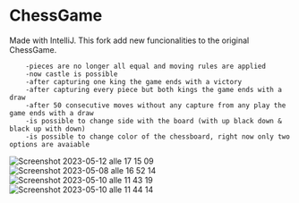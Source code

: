 # ChessGame
Made with IntelliJ. This fork add new funcionalities to the original ChessGame.

		-pieces are no longer all equal and moving rules are applied
		-now castle is possible
		-after capturing one king the game ends with a victory
		-after capturing every piece but both kings the game ends with a draw
		-after 50 consecutive moves without any capture from any play the game ends with a draw
		-is possible to change side with the board (with up black down & black up with down)
		-is possible to change color of the chessboard, right now only two options are avaiable

![Screenshot 2023-05-12 alle 17 15 09](https://github.com/leonardonels/ChessGame/assets/81677769/a43ad247-c691-47a8-9e5c-2d3c877f9734)
![Screenshot 2023-05-08 alle 16 52 14](https://github.com/leonardonels/ChessGame/assets/81677769/19d4a98d-c152-4db3-ad6a-21c59eba3504)
![Screenshot 2023-05-10 alle 11 43 19](https://github.com/leonardonels/ChessGame/assets/81677769/8c11aab9-d610-4f1a-9714-81b55b098e0d)
![Screenshot 2023-05-10 alle 11 44 14](https://github.com/leonardonels/ChessGame/assets/81677769/0d581495-dd6b-4dc7-bc81-7575bd902c0d)
